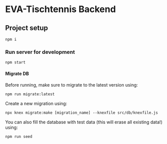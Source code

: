 # EVA-Tischtennis Backend

## Project setup
```
npm i
```

### Run server for development
```
npm start
```

#### Migrate DB
Before running, make sure to migrate to the latest version using:

```
npm run migrate:latest
```

Create a new migration using:

```
npx knex migrate:make [migration_name] --knexfile src/db/knexfile.js
```

You can also fill the database with test data (this will erase all existing data!) using:

```
npm run seed
```
